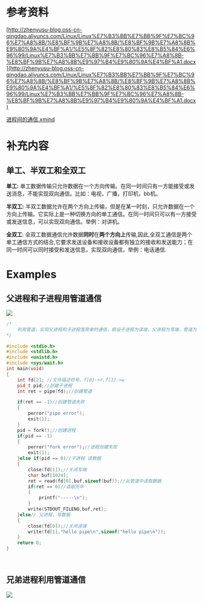 # 参考资料

[http://zhenyusu-blog.oss-cn-qingdao.aliyuncs.com/Linux/Linux%E7%B3%BB%E7%BB%9F%E7%BC%96%E7%A8%8B/%E8%BF%9B%E7%A8%8B/%E8%BF%9B%E7%A8%8B%E9%80%9A%E4%BF%A1/%E5%8F%82%E8%80%83%E8%B5%84%E6%96%99/Linux%E7%B3%BB%E7%BB%9F%E7%BC%96%E7%A8%8B-%E8%BF%9B%E7%A8%8B%E9%97%B4%E9%80%9A%E4%BF%A1.docx](http://zhenyusu-blog.oss-cn-qingdao.aliyuncs.com/Linux/Linux%E7%B3%BB%E7%BB%9F%E7%BC%96%E7%A8%8B/%E8%BF%9B%E7%A8%8B/%E8%BF%9B%E7%A8%8B%E9%80%9A%E4%BF%A1/%E5%8F%82%E8%80%83%E8%B5%84%E6%96%99/Linux%E7%B3%BB%E7%BB%9F%E7%BC%96%E7%A8%8B-%E8%BF%9B%E7%A8%8B%E9%97%B4%E9%80%9A%E4%BF%A1.docx)



[进程间的通信.xmind](http://naotu.baidu.com/file/61c90e16531b0dd72ba9a179c69db5b6?token=6ced96f061fe4b55)



# 补充内容

## 单工、半双工和全双工

**单工:** 单工数据传输只允许数据在一个方向传输。在同一时间只有一方能接受或发送消息，不能实现双向通信。比如：电视，广播，打印机，bb机。

**半双工:** 半双工数据允许在两个方向上传输，但是在某一时刻，只允许数据在一个方向上传输。它实际上是一种切换方向的单工通信。在同一时间只可以有一方接受或发送信息，可以实现双向通信。举例：对讲机。

**全双工**: 全双工数据通信允许数据**同时**在**两个方向上**传输,因此,全双工通信是两个单工通信方式的结合,它要求发送设备和接收设备都有独立的接收和发送能力；在同一时间可以同时接受和发送信息，实现双向通信，举例：电话通信.





# Examples

## 父进程和子进程用管道通信

![](http://zhenyusu-blog.oss-cn-qingdao.aliyuncs.com/Linux/Linux%E7%B3%BB%E7%BB%9F%E7%BC%96%E7%A8%8B/%E8%BF%9B%E7%A8%8B/%E8%BF%9B%E7%A8%8B%E9%80%9A%E4%BF%A1/%E7%88%B6%E8%BF%9B%E7%A8%8B%E5%92%8C%E5%AD%90%E8%BF%9B%E7%A8%8B%E7%94%A8%E7%AE%A1%E9%81%93%E8%BF%9B%E8%A1%8C%E9%80%9A%E4%BF%A1.png)



```cpp
/*
    利用管道，实现父进程和子进程饿简单的通信，假设子进程为读端，父进程为写端，管道为半双共通信，因此就要关闭父进程的读端，关闭子进程的写端。
*/

#include <stdio.h>
#include <stdlib.h>
#include <unistd.h>
#include <sys/wait.h>
int main(void)
{
    int fd[2]; //文件描述符号，f[0]->r,f[1]->w
    pid_t pid;//创建子进程
    int ret = pipe(fd);//创建管道

    if(ret == -1)//创建管道失败
    {
        perror("pipe error");
        exit(1);
    }
    pid = fork();//创建进程
    if(pid == -1)
    {
        perror("fork error");//进程创建失败
        exit(1);
    }else if(pid == 0)//子进程 读数据
    {
        close(fd[1]);//关闭写端
        char buf[1024];
        ret = read(fd[0],buf,sizeof(buf));//从管道中读取数据
        if(ret == 0)//读取完毕
        {
            printf("-----\n");
        }
        write(STDOUT_FILENO,buf,ret);
    }else// 父进程，写数据
    {
        close(fd[0]);//关闭读端
        write(fd[1],"hello pipe\n",sizeof("hello pipe\n"));
    }
    return 0;
}

  

```

## 兄弟进程利用管道通信

![](http://zhenyusu-blog.oss-cn-qingdao.aliyuncs.com/Linux/Linux%E7%B3%BB%E7%BB%9F%E7%BC%96%E7%A8%8B/%E8%BF%9B%E7%A8%8B/%E8%BF%9B%E7%A8%8B%E9%80%9A%E4%BF%A1/pictures/%E5%85%84%E5%BC%9F%E8%BF%9B%E7%A8%8B%E5%88%A9%E7%94%A8%E7%AE%A1%E9%81%93%E9%80%9A%E4%BF%A1.png)

